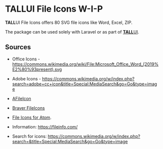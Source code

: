 # TALLUI File Icons W-I-P

**TALL**UI File Icons offers 80 SVG file icons like Word, Excel, ZIP. 

The package can be used solely with Laravel or as part of [**TALL**UI](https://tallui.io).

## Sources

- Office Icons - https://commons.wikimedia.org/wiki/File:Microsoft_Office_Word_(2019%E2%80%93present).svg
- Adobe Icons - https://commons.wikimedia.org/w/index.php?search=adobe+cc+icon&title=Special:MediaSearch&go=Go&type=image
- [AFileIcon](https://github.com/SublimeText/AFileIcon)
- [Braver FileIcons](https://github.com/braver/FileIcons)
- [File Icons for Atom](https://github.com/file-icons/icons).
- Information: https://fileinfo.com/

- Search for icons: https://commons.wikimedia.org/w/index.php?search=&title=Special:MediaSearch&go=Go&type=image
